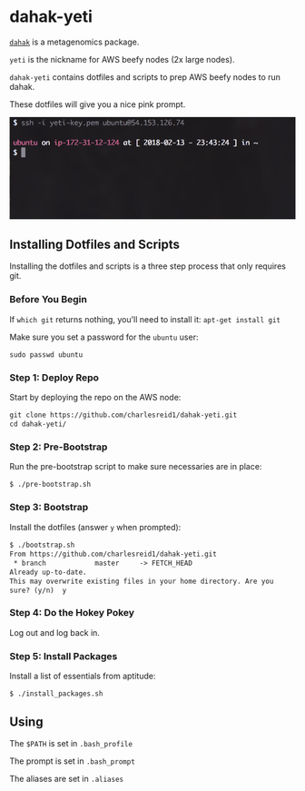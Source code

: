 # dahak-yeti 

[`dahak`](https://github.com/dahak-metagenomics/dahak/) is a metagenomics package.

`yeti` is the nickname for AWS beefy nodes (2x large nodes).

`dahak-yeti` contains dotfiles and scripts to prep AWS beefy nodes to run dahak.

These dotfiles will give you a nice pink prompt.

![Screen shot after installing](/screen.png)

## Installing Dotfiles and Scripts

Installing the dotfiles and scripts is a three step process that only requires git.

### Before You Begin

If `which git` returns nothing, you'll need to install it: `apt-get install git`

Make sure you set a password for the `ubuntu` user:

```
sudo passwd ubuntu
```

### Step 1: Deploy Repo

Start by deploying the repo on the AWS node:

```
git clone https://github.com/charlesreid1/dahak-yeti.git
cd dahak-yeti/
```

### Step 2: Pre-Bootstrap

Run the pre-bootstrap script to make sure necessaries are in place:

```
$ ./pre-bootstrap.sh
```

### Step 3: Bootstrap

Install the dotfiles (answer `y` when prompted):

```
$ ./bootstrap.sh
From https://github.com/charlesreid1/dahak-yeti.git
 * branch            master     -> FETCH_HEAD
Already up-to-date.
This may overwrite existing files in your home directory. Are you sure? (y/n)  y
```

### Step 4: Do the Hokey Pokey

Log out and log back in.

### Step 5: Install Packages

Install a list of essentials from aptitude:

```
$ ./install_packages.sh
```

## Using

The `$PATH` is set in `.bash_profile`

The prompt is set in `.bash_prompt`

The aliases are set in `.aliases`
